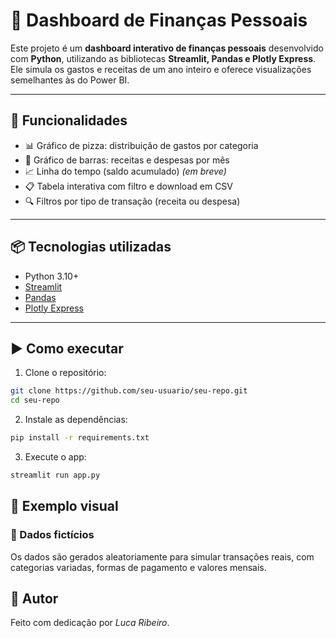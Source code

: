 # 💸 Dashboard de Finanças Pessoais

Este projeto é um **dashboard interativo de finanças pessoais** desenvolvido com **Python**, utilizando as bibliotecas **Streamlit, Pandas e Plotly Express**. Ele simula os gastos e receitas de um ano inteiro e oferece visualizações semelhantes às do Power BI.

---

## 🚀 Funcionalidades

- 📊 Gráfico de pizza: distribuição de gastos por categoria  
- 📅 Gráfico de barras: receitas e despesas por mês  
- 📈 Linha do tempo (saldo acumulado) *(em breve)*  
- 📋 Tabela interativa com filtro e download em CSV  
- 🔍 Filtros por tipo de transação (receita ou despesa)

---

## 📦 Tecnologias utilizadas

- Python 3.10+
- [Streamlit](https://streamlit.io/)
- [Pandas](https://pandas.pydata.org/)
- [Plotly Express](https://plotly.com/python/plotly-express/)

---

## ▶️ Como executar

1. Clone o repositório:

```bash
git clone https://github.com/seu-usuario/seu-repo.git
cd seu-repo
```

2. Instale as dependências:

```bash
pip install -r requirements.txt
```
3. Execute o app:
```bash
streamlit run app.py
```


## 📁 Exemplo visual

### 📎 Dados fictícios
Os dados são gerados aleatoriamente para simular transações reais, com categorias variadas, formas de pagamento e valores mensais.

## 🧠 Autor
Feito com dedicação por *Luca Ribeiro*.